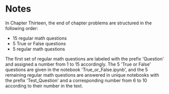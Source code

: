 # Notes

In Chapter Thirteen, the end of chapter problems are structured in the following order:
* 15 regular math questions
* 5 True or False questions
* 5 regular math questions

The first set of regular math questions are labeled with the prefix 'Question' and assigned a number from 1 to 15 accordingly. The 5 'True or False' questions are given in the notebook 'True_or_False.ipynb', and the 5 remaining regular math questions are answered in unique notebooks with the prefix 'Test_Question' and a corresponding number from 6 to 10 according to their number in the text.
